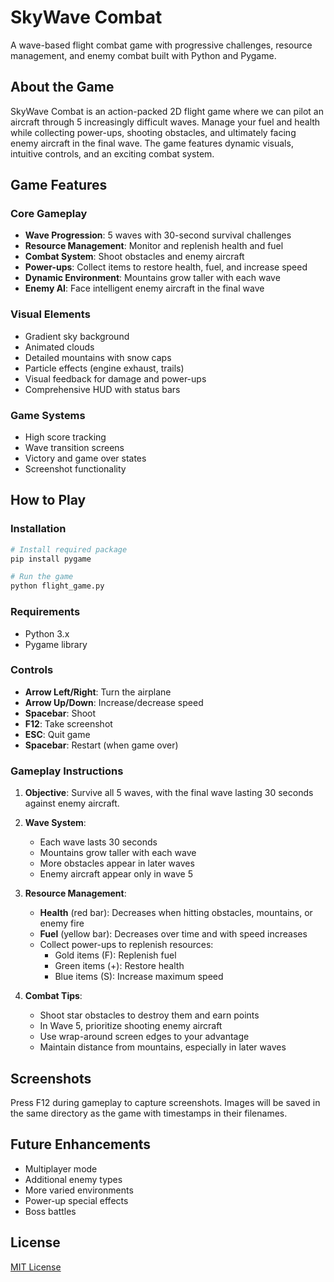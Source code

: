 # SkyWave Combat

A wave-based flight combat game with progressive challenges, resource management, and enemy combat built with Python and Pygame.

## About the Game

SkyWave Combat is an action-packed 2D flight game where we can pilot an aircraft through 5 increasingly difficult waves. Manage your fuel and health while collecting power-ups, shooting obstacles, and ultimately facing enemy aircraft in the final wave. The game features dynamic visuals, intuitive controls, and an exciting combat system.

## Game Features

### Core Gameplay
- **Wave Progression**: 5 waves with 30-second survival challenges
- **Resource Management**: Monitor and replenish health and fuel
- **Combat System**: Shoot obstacles and enemy aircraft
- **Power-ups**: Collect items to restore health, fuel, and increase speed
- **Dynamic Environment**: Mountains grow taller with each wave
- **Enemy AI**: Face intelligent enemy aircraft in the final wave

### Visual Elements
- Gradient sky background
- Animated clouds
- Detailed mountains with snow caps
- Particle effects (engine exhaust, trails)
- Visual feedback for damage and power-ups
- Comprehensive HUD with status bars

### Game Systems
- High score tracking
- Wave transition screens
- Victory and game over states
- Screenshot functionality

## How to Play

### Installation
```bash
# Install required package
pip install pygame

# Run the game
python flight_game.py
```

### Requirements
- Python 3.x
- Pygame library

### Controls
- **Arrow Left/Right**: Turn the airplane
- **Arrow Up/Down**: Increase/decrease speed
- **Spacebar**: Shoot
- **F12**: Take screenshot
- **ESC**: Quit game
- **Spacebar**: Restart (when game over)

### Gameplay Instructions

1. **Objective**: 
   Survive all 5 waves, with the final wave lasting 30 seconds against enemy aircraft.

2. **Wave System**:
   - Each wave lasts 30 seconds
   - Mountains grow taller with each wave
   - More obstacles appear in later waves
   - Enemy aircraft appear only in wave 5

3. **Resource Management**:
   - **Health** (red bar): Decreases when hitting obstacles, mountains, or enemy fire
   - **Fuel** (yellow bar): Decreases over time and with speed increases
   - Collect power-ups to replenish resources:
     - Gold items (F): Replenish fuel
     - Green items (+): Restore health
     - Blue items (S): Increase maximum speed

4. **Combat Tips**:
   - Shoot star obstacles to destroy them and earn points
   - In Wave 5, prioritize shooting enemy aircraft
   - Use wrap-around screen edges to your advantage
   - Maintain distance from mountains, especially in later waves

## Screenshots

Press F12 during gameplay to capture screenshots. Images will be saved in the same directory as the game with timestamps in their filenames.

## Future Enhancements
- Multiplayer mode
- Additional enemy types
- More varied environments
- Power-up special effects
- Boss battles

## License
[MIT License](LICENSE)